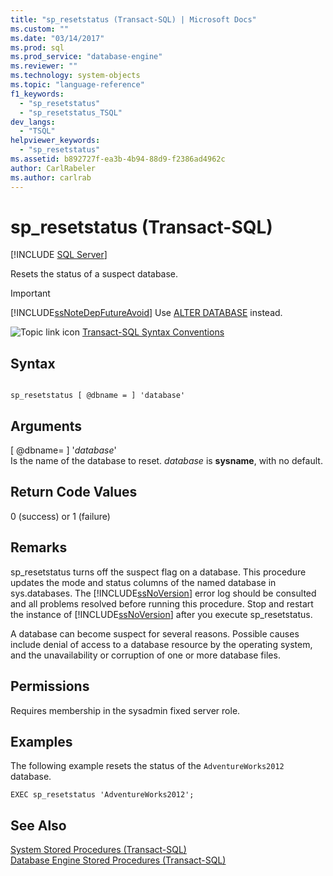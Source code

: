 ```yaml
---
title: "sp_resetstatus (Transact-SQL) | Microsoft Docs"
ms.custom: ""
ms.date: "03/14/2017"
ms.prod: sql
ms.prod_service: "database-engine"
ms.reviewer: ""
ms.technology: system-objects
ms.topic: "language-reference"
f1_keywords: 
  - "sp_resetstatus"
  - "sp_resetstatus_TSQL"
dev_langs: 
  - "TSQL"
helpviewer_keywords: 
  - "sp_resetstatus"
ms.assetid: b892727f-ea3b-4b94-88d9-f2386ad4962c
author: CarlRabeler
ms.author: carlrab
---
```

# sp_resetstatus (Transact-SQL)
[!INCLUDE [SQL Server](../../includes/applies-to-version/sqlserver.md)]

  Resets the status of a suspect database.  
  
> [!IMPORTANT]  
>  [!INCLUDE[ssNoteDepFutureAvoid](../../includes/ssnotedepfutureavoid-md.md)] Use [ALTER DATABASE](../../t-sql/statements/alter-database-transact-sql.md) instead.  
  
 ![Topic link icon](../../database-engine/configure-windows/media/topic-link.gif "Topic link icon") [Transact-SQL Syntax Conventions](../../t-sql/language-elements/transact-sql-syntax-conventions-transact-sql.md)  
  
## Syntax  
  
```  
  
sp_resetstatus [ @dbname = ] 'database'  
```  
  
## Arguments  
 [ @dbname= ] '*database*'  
 Is the name of the database to reset. *database* is **sysname**, with no default.  
  
## Return Code Values  
 0 (success) or 1 (failure)  
  
## Remarks  
 sp_resetstatus turns off the suspect flag on a database. This procedure updates the mode and status columns of the named database in sys.databases. The [!INCLUDE[ssNoVersion](../../includes/ssnoversion-md.md)] error log should be consulted and all problems resolved before running this procedure. Stop and restart the instance of [!INCLUDE[ssNoVersion](../../includes/ssnoversion-md.md)] after you execute sp_resetstatus.  
  
 A database can become suspect for several reasons. Possible causes include denial of access to a database resource by the operating system, and the unavailability or corruption of one or more database files.  
  
## Permissions  
 Requires membership in the sysadmin fixed server role.  
  
## Examples  
 The following example resets the status of the `AdventureWorks2012` database.  
  
```  
EXEC sp_resetstatus 'AdventureWorks2012';  
```  
  
## See Also  
 [System Stored Procedures &#40;Transact-SQL&#41;](../../relational-databases/system-stored-procedures/system-stored-procedures-transact-sql.md)   
 [Database Engine Stored Procedures &#40;Transact-SQL&#41;](../../relational-databases/system-stored-procedures/database-engine-stored-procedures-transact-sql.md)  
  
  
